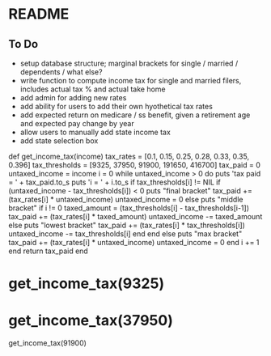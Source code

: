 # README

## To Do

* setup database structure; marginal brackets for single / married / dependents / what else?
* write function to compute income tax for single and married filers, includes actual tax % and actual take home
* add admin for adding new rates
* add ability for users to add their own hyothetical tax rates
* add expected return on medicare / ss benefit, given a retirement age and expected pay change by year
* allow users to manually add state income tax
* add state selection box

def get_income_tax(income)
  tax_rates = [0.1, 0.15, 0.25, 0.28, 0.33, 0.35, 0.396]
  tax_thresholds = [9325, 37950, 91900, 191650, 416700]
  tax_paid = 0
  untaxed_income = income
  i = 0
  while untaxed_income > 0 do
    puts 'tax paid = ' + tax_paid.to_s
    puts 'i = ' + i.to_s
    if tax_thresholds[i] != NIL
      if (untaxed_income - tax_thresholds[i]) < 0
        puts "final bracket"
        tax_paid += (tax_rates[i] * untaxed_income)
        untaxed_income = 0
      else
        puts "middle bracket"
        if i != 0
          taxed_amount = (tax_thresholds[i] - tax_thresholds[i-1])
          tax_paid += (tax_rates[i] * taxed_amount)
          untaxed_income -= taxed_amount
        else
          puts "lowest bracket"
          tax_paid += (tax_rates[i] * tax_thresholds[i])
          untaxed_income -= tax_thresholds[i]
        end
      end
    else
      puts "max bracket"
      tax_paid += (tax_rates[i] * untaxed_income)
      untaxed_income = 0
    end
    i += 1
  end
  return tax_paid
end

# get_income_tax(9325)
# get_income_tax(37950)
get_income_tax(91900)